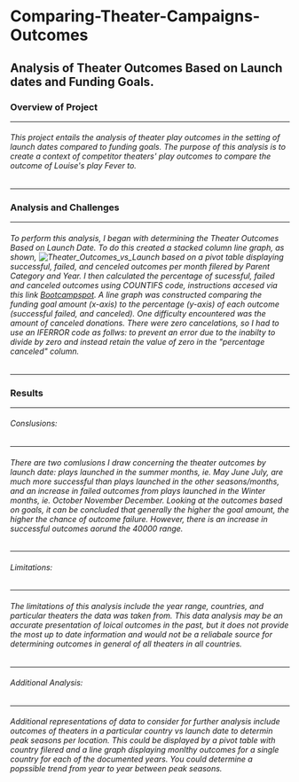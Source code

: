 # **Comparing-Theater-Campaigns-Outcomes** #
Analysis of Theater Outcomes Based on Launch dates and Funding Goals.
---
### **Overview of Project** ###
---
###### This project entails the analysis of theater play outcomes in the setting of launch dates compared to funding goals. The purpose of this analysis is to create a context of competitor theaters' play outcomes to compare the outcome of Louise's play *Fever* to. ######
---
### **Analysis and Challenges** ###
---
###### To perform this analysis, I began with determining the Theater Outcomes Based on Launch Date. To do this created a stacked column line graph, as shown, ![Theater_Outcomes_vs_Launch](https://assets/images/Theater_Outcomes_vs_Launch.png) based on a pivot table displaying successful, failed, and cenceled outcomes per month filered by Parent Category and Year. I then calculated the percentage of sucessful, failed and canceled outcomes using COUNTIFS code, instructions accesed via this link [Bootcampspot](https://courses.bootcampspot.com/courses/811/assignments/17473?module_item_id=300174/). A line graph was constructed comparing the funding goal amount (x-axis) to the percentage (y-axis) of each outcome (successful failed, and canceled). One difficulty encountered was the amount of canceled donations. There were zero cancelations, so I had to use an IFERROR code as follws: to prevent an error due to the inabilty to divide by zero and instead retain the value of zero in the "percentage canceled" column. ######
---
### **Results** ###
---
###### *Conslusions:* ######
---
###### There are two comlusions I draw concerning the theater outcomes by launch date: plays launched in the summer months, ie. May June July, are much more successful than plays launched in the other seasons/months, and an increase in failed outcomes from plays launched in the Winter months, ie. October November December. Looking at the outcomes based on goals, it can be concluded that generally the higher the goal amount, the higher the chance of outcome failure. However, there is an increase in successful outcomes aorund the 40000 range. ######
---
###### *Limitations:* ######
---
###### The limitations of this analysis include the year range, countries, and particular theaters the data was taken from. This data analysis may be an accurate presentation of loical outcomes in the past, but it does not provide the most up to date information and would not be a reliabale source for determining outcomes in general of all theaters in all countries. ######
---
###### *Additional Analysis:* ######
---
###### Additional representations of data to consider for further analysis include outcomes of theaters in a particular country vs launch date to determin peak seasons per location. This could be displayed by a pivot table with country filered and a line graph displaying monlthy outcomes for a single country for each of the documented years. You could determine a popssible trend from year to year between peak seasons. ######
